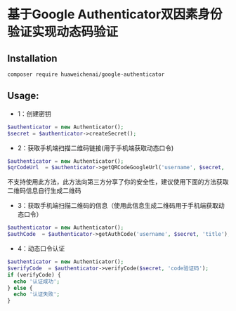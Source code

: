 基于Google Authenticator双因素身份验证实现动态码验证
==============================

## Installation<br>
```
composer require huaweichenai/google-authenticator
```

Usage:
------

* 1：创建密钥

```php
$authenticator = new Authenticator();
$secret = $authenticator->createSecret();
```

* 2：获取手机端扫描二维码链接(用于手机端获取动态口令)

```php
$authenticator = new Authenticator();
$qrCodeUrl  = $authenticator->getQRCodeGoogleUrl('username', $secret, 'title');
```

不支持使用此方法，此方法向第三方分享了你的安全性，建议使用下面的方法获取二维码信息自行生成二维码

* 3：获取手机端扫描二维码的信息（使用此信息生成二维码用于手机端获取动态口令）

```php
$authenticator = new Authenticator();
$authCode  = $authenticator->getAuthCode('username', $secret, 'title');
```

* 4：动态口令认证

```php
$authenticator = new Authenticator();
$verifyCode  = $authenticator->verifyCode($secret, 'code验证码');
if (verifyCode) {
  echo '认证成功';
} else {
  echo '认证失败';
}
```